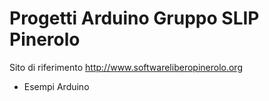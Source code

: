 Progetti Arduino Gruppo SLIP Pinerolo
============

Sito di riferimento
http://www.softwareliberopinerolo.org

- Esempi Arduino


